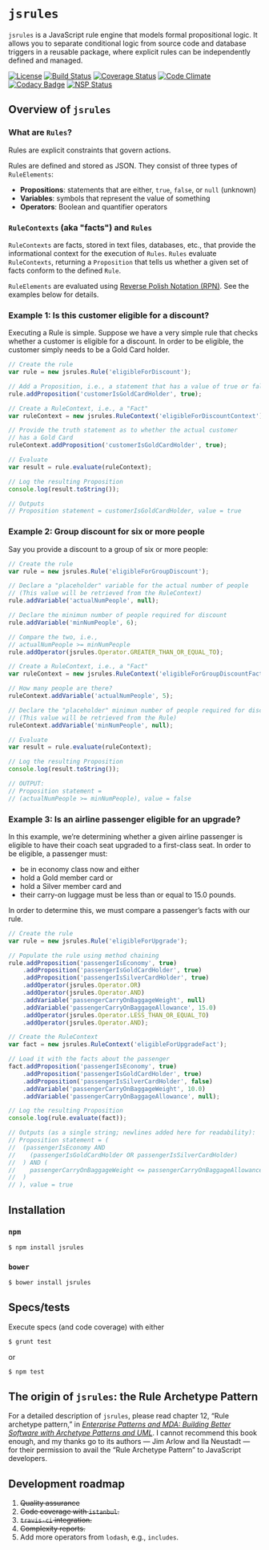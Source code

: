 # `jsrules`

`jsrules` is a JavaScript rule engine that models formal propositional logic. It allows you to separate conditional logic from source code and database triggers in a reusable package, where explicit rules can be independently defined and managed.

[![License](http://img.shields.io/badge/license-MIT-blue.svg?style=flat)](http://www.opensource.org/licenses/MIT)
[![Build Status](https://travis-ci.org/gregswindle/jsrules.svg?style=flat&branch=master)](https://travis-ci.org/gregswindle/jsrules)
[![Coverage Status](https://coveralls.io/repos/github/gregswindle/jsrules/badge.png?style=flat&branch=master)](https://coveralls.io/github/gregswindle/jsrules?branch=master)
[![Code Climate](https://codeclimate.com/github/gregswindle/jsrules/badges/gpa.svg?style=flatl&branch=master)](https://codeclimate.com/github/gregswindle/jsrules)
[![Codacy Badge](https://api.codacy.com/project/badge/grade/b6e496204f604f0e9955ca169fc8a1d7)](https://www.codacy.com/app/greg_7/jsrules)
[![NSP Status](https://nodesecurity.io/orgs/gregswindle/projects/8f3b03ea-faaa-4844-ab12-d2bb32067f96/badge?style=flat)](https://nodesecurity.io/orgs/gregswindle/projects/8f3b03ea-faaa-4844-ab12-d2bb32067f96)

## Overview of `jsrules`

### What are `Rules`?

Rules are explicit constraints that govern actions.

Rules are defined and stored as JSON. They consist of three types of `RuleElements`:

* **Propositions**: statements that are either, `true`, `false`, or `null` (unknown)
* **Variables**: symbols that represent the value of something
* **Operators**: Boolean and quantifier operators

### `RuleContexts` (aka "facts") and `Rules`

`RuleContexts` are facts, stored in text files, databases, etc., that provide the informational context for the execution of `Rules`. `Rules` evaluate `RuleContexts`, returning a `Proposition` that tells us whether a given set of facts conform to the defined `Rule`.

`RuleElements` are evaluated using [Reverse Polish Notation (RPN)](https://en.wikipedia.org/wiki/Reverse_Polish_notation). See the examples below for details.

### Example 1: Is this customer eligible for a discount?

Executing a Rule is simple. Suppose we have a very simple rule that checks whether a customer is eligible for a discount. In order to be eligible, the customer simply needs to be a Gold Card holder.

```javascript
// Create the rule
var rule = new jsrules.Rule('eligibleForDiscount');

// Add a Proposition, i.e., a statement that has a value of true or false
rule.addProposition('customerIsGoldCardHolder', true);

// Create a RuleContext, i.e., a "Fact"
var ruleContext = new jsrules.RuleContext('eligibleForDiscountContext');

// Provide the truth statement as to whether the actual customer
// has a Gold Card
ruleContext.addProposition('customerIsGoldCardHolder', true);

// Evaluate
var result = rule.evaluate(ruleContext);

// Log the resulting Proposition
console.log(result.toString());

// Outputs
// Proposition statement = customerIsGoldCardHolder, value = true
```

### Example 2: Group discount for six or more people

Say you provide a discount to a group of six or more people:

```javascript
// Create the rule
var rule = new jsrules.Rule('eligibleForGroupDiscount');

// Declare a "placeholder" variable for the actual number of people
// (This value will be retrieved from the RuleContext)
rule.addVariable('actualNumPeople', null);

// Declare the minimun number of people required for discount
rule.addVariable('minNumPeople', 6);

// Compare the two, i.e.,
// actualNumPeople >= minNumPeople
rule.addOperator(jsrules.Operator.GREATER_THAN_OR_EQUAL_TO);

// Create a RuleContext, i.e., a "Fact"
var ruleContext = new jsrules.RuleContext('eligibleForGroupDiscountFact');

// How many people are there?
ruleContext.addVariable('actualNumPeople', 5);

// Declare the "placeholder" minimun number of people required for discount
// (This value will be retrieved from the Rule)
ruleContext.addVariable('minNumPeople', null);

// Evaluate
var result = rule.evaluate(ruleContext);

// Log the resulting Proposition
console.log(result.toString());

// OUTPUT:
// Proposition statement =
// (actualNumPeople >= minNumPeople), value = false
```

### Example 3: Is an airline passenger eligible for an upgrade?

In this example, we’re determining whether a given airline passenger is eligible to have their coach seat upgraded to a first-class seat. In order to be eligible, a passenger must:

* be in economy class now and either
* hold a Gold member card or
* hold a Silver member card and
* their carry-on luggage must be less than or equal to 15.0 pounds.

In order to determine this, we must compare a passenger’s facts with our rule.

```javascript
// Create the rule
var rule = new jsrules.Rule('eligibleForUpgrade');

// Populate the rule using method chaining
rule.addProposition('passengerIsEconomy', true)
    .addProposition('passengerIsGoldCardHolder', true)
    .addProposition('passengerIsSilverCardHolder', true)
    .addOperator(jsrules.Operator.OR)
    .addOperator(jsrules.Operator.AND)
    .addVariable('passengerCarryOnBaggageWeight', null)
    .addVariable('passengerCarryOnBaggageAllowance', 15.0)
    .addOperator(jsrules.Operator.LESS_THAN_OR_EQUAL_TO)
    .addOperator(jsrules.Operator.AND);

// Create the RuleContext
var fact = new jsrules.RuleContext('eligibleForUpgradeFact');

// Load it with the facts about the passenger
fact.addProposition('passengerIsEconomy', true)
    .addProposition('passengerIsGoldCardHolder', true)
    .addProposition('passengerIsSilverCardHolder', false)
    .addVariable('passengerCarryOnBaggageWeight', 10.0)
    .addVariable('passengerCarryOnBaggageAllowance', null);

// Log the resulting Proposition
console.log(rule.evaluate(fact));

// Outputs (as a single string; newlines added here for readability):
// Proposition statement = (
//  (passengerIsEconomy AND
//    (passengerIsGoldCardHolder OR passengerIsSilverCardHolder)
//  ) AND (
//    passengerCarryOnBaggageWeight <= passengerCarryOnBaggageAllowance
//  )
// ), value = true
```

## Installation

### `npm`

``` bash
$ npm install jsrules
```

### `bower`

```bash
$ bower install jsrules
```

## Specs/tests

Execute specs (and code coverage) with either

```bash
$ grunt test
```

or

```bash
$ npm test
```

## The origin of `jsrules`: the Rule Archetype Pattern

For a detailed description of `jsrules`, please read chapter 12, “Rule archetype pattern,” in [_Enterprise Patterns and MDA: Building Better Software with Archetype Patterns and UML_](https://www.google.com/search?q=Enterprise+Patterns+and+MDA%3A+Building+Better+Software+with+Archetype+Patterns+and+UML&rlz=1C1CHFX_enUS432US432&oq=Enterprise+Patterns+and+MDA%3A+Building+Better+Software+with+Archetype+Patterns+and+UML&aqs=chrome..69i57&sourceid=chrome&ie=UTF-8). I cannot recommend this book enough, and my thanks go to its authors — Jim Arlow and Ila Neustadt — for their permission to avail the “Rule Archetype Pattern” to JavaScript developers.

## Development roadmap

1. ~~Quality assurance~~
  1. ~~Code coverage with `istanbul`.~~
  2. ~~`travis-ci` integration.~~
  3. ~~Complexity reports.~~
2. Add more operators from `lodash`, e.g., `includes`.
